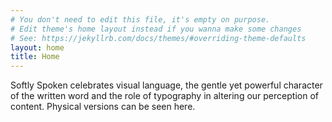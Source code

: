 ```yaml
---
# You don't need to edit this file, it's empty on purpose.
# Edit theme's home layout instead if you wanna make some changes
# See: https://jekyllrb.com/docs/themes/#overriding-theme-defaults
layout: home
title: Home
---
```

Softly Spoken celebrates visual language, the gentle yet powerful character of the written word and the role of typography in altering our perception of content. Physical versions can be seen here.